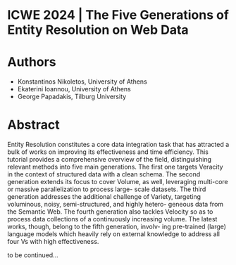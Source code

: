 ICWE 2024 | The Five Generations of Entity Resolution on Web Data
=============

# Authors

- Konstantinos Nikoletos, University of Athens
- Ekaterini Ioannou, University of Athens
- George Papadakis, Tilburg University

# Abstract

Entity Resolution constitutes a core data integration task that has attracted a bulk of works on improving its effectiveness and time efficiency. This tutorial provides a comprehensive overview of the
field, distinguishing relevant methods into five main generations. The
first one targets Veracity in the context of structured data with a clean
schema. The second generation extends its focus to cover Volume, as
well, leveraging multi-core or massive parallelization to process large-
scale datasets. The third generation addresses the additional challenge of
Variety, targeting voluminous, noisy, semi-structured, and highly hetero-
geneous data from the Semantic Web. The fourth generation also tackles
Velocity so as to process data collections of a continuously increasing
volume. The latest works, though, belong to the fifth generation, involv-
ing pre-trained (large) language models which heavily rely on external
knowledge to address all four Vs with high effectiveness.

to be continued...